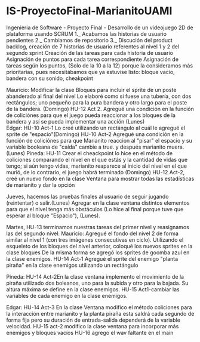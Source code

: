 # IS-ProyectoFinal-MarianitoUAMI
 Ingenieria de Software - Proyecto Final - Desarrollo de un videojuego 2D de plataforma usando SCRUM
1._ Acabamos las historias de usuario pendientes
2._ Cambiamos de repositorio
3._ Discución del product backlog, creación de 7 historias de usuario referentes al nivel 1
 y 2 del segundo sprint
Creación de las tareas para cada historia de usuario
Asignación de puntos para cada tarea correspondiente
Asignación de tareas según los puntos, (Solo de la 10 a la 12) porque la consideramos más prioritarias, pues
necesitábamos que ya estuvise listo: bloque vacío, bandera con su sonido, cheakpoint

Mauricio: Modificar la clase Bloques para incluir el sprite de un poste abanderado al final del nivel
Lo elaboré como si fuese una tubería, con dos rectángulos; uno pequeño para la pura bandera
y otro largo para el poste de la bandera. (Domingo)
HU-12 Act 2. Agregué una condición en la función de coliciónes para que
el juego pueda reaccionar a los bloques de la bandera y así se pueda implementar una acción (Lunes)  
Edgar: HU-10 Act-1 Lo creé utilizando un rectángulo al cuál le agregué el sprite de "espacio"(Domingo)
HU-10 Act-2 Agregué una condición en la función de coliciónes para que Marianito reaccion al "pisar" el espacio
y su variable booleana de "caída" cambie a true. y después marianito muera. (Lunes)
Pineda: HU-11 Crear el cheackpoint lo hice en el método de coliciones comparando el nivel en el que estás y la 
cantidad de vidas que tengo; si aún tengo vidas, marianito reaparece al inicio del nivel en el que murió, de
 lo contrario, el juego habrá terminado (Domingo)
HU-12 Act-2, creé un nuevo fondo en la clase Ventana para mostrar todas las estadísticas de marianito y dar la opción

Jueves, hacemos las pruebas finales 
 al usuario de seguir jugando (reintentar) o salir.(Lunes)
Agregar en la clase ventana distintos elementos para que el nivel tenga más obstáculos
 (Lo hice al final porque tuve que esperar al bloque "Espacio"), (Lunes).

Martes, HU-13 terminamos nuestras tareas del primer nivel y reasignamos las del segundo nivel:
Mauricio: Agregué el fondo del nivel 2 de forma similar al nivel 1 (con tres imágenes consecutivas en ciclo).
Utilizando el esqueleto de los bloques del nivel anterior, coloqué los nuevos sprites en la clase bloques
De la misma forma se agregó los sprites de goomba azul en la clase enemigos.
HU-14 Act-1 Agregué el sprite del enemigo "planta piraña" en la clase enemigos utilizando un rectángulo

Pineda: HU-14 Act-2En la clase ventana implemento el movimiento de la piraña utilizado dos boleanos, uno para la subida y otro para la bajada. Su altura máxima se define en la clase enemigos.
HU-15 Act1-cambiar las variables de cada enemigo en la clase enemigos. 

Edgar: HU-14 Act-3 En la clase Ventana modifico el método coliciones para la interacción entre marianito y la planta piraña
esta saldrá cada segundo de forma fija pero su duración de entrada-salida dependerá de la variable velocidad.
HU-15 act-2 modifico la clase ventana para incorporar más enemigos y bloques vacíos
HU-16 agrego el wav faltante en el main

 

